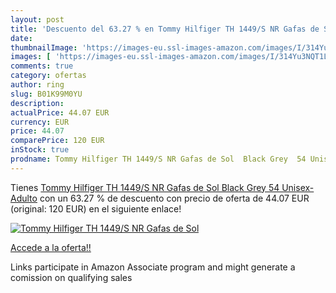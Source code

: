 ```yaml
---
layout: post
title: 'Descuento del 63.27 % en Tommy Hilfiger TH 1449/S NR Gafas de Sol'
date: 
thumbnailImage: 'https://images-eu.ssl-images-amazon.com/images/I/314Yu3NQT1L._SL200_.jpg'
images: [ 'https://images-eu.ssl-images-amazon.com/images/I/314Yu3NQT1L._SL200_.jpg' ]
comments: true
category: ofertas
author: ring
slug: B01K99M0YU
description:
actualPrice: 44.07 EUR
currency: EUR
price: 44.07
comparePrice: 120 EUR
inStock: true
prodname: Tommy Hilfiger TH 1449/S NR Gafas de Sol  Black Grey  54 Unisex-Adulto
---
```


Tienes [Tommy Hilfiger TH 1449/S NR Gafas de Sol  Black Grey  54 Unisex-Adulto](https://www.amazon.es/dp/B01K99M0YU/?tag=tolees-21) con un 63.27 % de descuento con precio de oferta de 44.07 EUR (original: 120 EUR) en el siguiente enlace!

[![Tommy Hilfiger TH 1449/S NR Gafas de Sol](https://images-eu.ssl-images-amazon.com/images/I/314Yu3NQT1L._SL200_.jpg)](https://www.amazon.es/dp/B01K99M0YU/?tag=tolees-21)

[Accede a la oferta!!](https://www.amazon.es/dp/B01K99M0YU/?tag=tolees-21)

Links participate in Amazon Associate program and might generate a comission on qualifying sales


